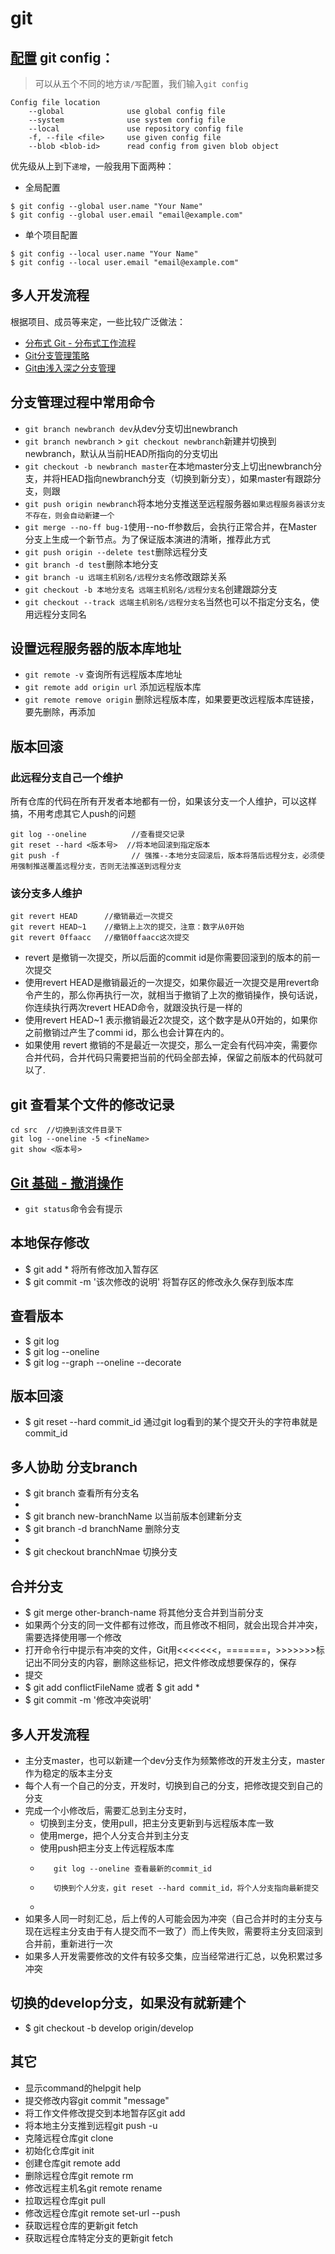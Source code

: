 # git
##  [配置](https://git-scm.com/book/zh/v2/%E8%B5%B7%E6%AD%A5-%E5%88%9D%E6%AC%A1%E8%BF%90%E8%A1%8C-Git-%E5%89%8D%E7%9A%84%E9%85%8D%E7%BD%AE) git config：
> 可以从五个不同的地方`读/写`配置，我们输入`git config`
```
Config file location
    --global              use global config file
    --system              use system config file
    --local               use repository config file
    -f, --file <file>     use given config file
    --blob <blob-id>      read config from given blob object
```
优先级从上到下`递增`，一般我用下面两种：

  * 全局配置
  ```
  $ git config --global user.name "Your Name"
  $ git config --global user.email "email@example.com"
  ```
  * 单个项目配置
  ```
  $ git config --local user.name "Your Name"
  $ git config --local user.email "email@example.com"
  ```
## 多人开发流程
根据项目、成员等来定，一些比较广泛做法：
* [分布式 Git - 分布式工作流程](https://git-scm.com/book/zh/v2/%E5%88%86%E5%B8%83%E5%BC%8F-Git-%E5%88%86%E5%B8%83%E5%BC%8F%E5%B7%A5%E4%BD%9C%E6%B5%81%E7%A8%8B)
* [Git分支管理策略](http://www.ruanyifeng.com/blog/2012/07/git.html)
* [Git由浅入深之分支管理](http://blog.codingplayboy.com/2017/04/06/git_branch/)
## 分支管理过程中常用命令
* `git branch newbranch dev`从dev分支切出newbranch
* `git branch newbranch` > `git checkout newbranch`新建并切换到newbranch，默认从当前HEAD所指向的分支切出
* `git checkout -b newbranch master`在本地master分支上切出newbranch分支，并将HEAD指向newbranch分支（切换到新分支），如果master有跟踪分支，则跟
* `git push origin newbranch`将本地分支推送至远程服务器`如果远程服务器该分支不存在，则会自动新建一个`
* `git merge --no-ff bug-1`使用--no-ff参数后，会执行正常合并，在Master分支上生成一个新节点。为了保证版本演进的清晰，推荐此方式
* `git push origin --delete test`删除远程分支
* `git branch -d test`删除本地分支
* `git branch -u 远端主机别名/远程分支名`修改跟踪关系
* `git checkout -b 本地分支名 远端主机别名/远程分支名`创建跟踪分支
* `git checkout --track 远端主机别名/远程分支名`当然也可以不指定分支名，使用远程分支同名
## 设置远程服务器的版本库地址
* `git remote -v` 查询所有远程版本库地址
* `git remote add origin url` 添加远程版本库
* `git remote remove origin` 删除远程版本库，如果要更改远程版本库链接，要先删除，再添加
## 版本回滚
### 此远程分支自己一个维护
所有仓库的代码在所有开发者本地都有一份，如果该分支一个人维护，可以这样搞，不用考虑其它人push的问题
```
git log --oneline          //查看提交记录
git reset --hard <版本号>  //将本地回滚到指定版本
git push -f                // 强推--本地分支回滚后，版本将落后远程分支，必须使用强制推送覆盖远程分支，否则无法推送到远程分支
```
### 该分支多人维护
```
git revert HEAD      //撤销最近一次提交
git revert HEAD~1    //撤销上上次的提交，注意：数字从0开始
git revert 0ffaacc   //撤销0ffaacc这次提交
```
* revert 是撤销一次提交，所以后面的commit id是你需要回滚到的版本的前一次提交
* 使用revert HEAD是撤销最近的一次提交，如果你最近一次提交是用revert命令产生的，那么你再执行一次，就相当于撤销了上次的撤销操作，换句话说，你连续执行两次revert HEAD命令，就跟没执行是一样的
* 使用revert HEAD~1 表示撤销最近2次提交，这个数字是从0开始的，如果你之前撤销过产生了commi id，那么也会计算在内的。
* 如果使用 revert 撤销的不是最近一次提交，那么一定会有代码冲突，需要你合并代码，合并代码只需要把当前的代码全部去掉，保留之前版本的代码就可以了.
##  git 查看某个文件的修改记录
```
cd src  //切换到该文件目录下
git log --oneline -5 <fineName>
git show <版本号>
```
## [Git 基础 - 撤消操作](https://git-scm.com/book/zh/v2/Git-%E5%9F%BA%E7%A1%80-%E6%92%A4%E6%B6%88%E6%93%8D%E4%BD%9C)
* `git status`命令会有提示
##  本地保存修改
+   $ git add * 将所有修改加入暂存区
+   $ git commit -m '该次修改的说明' 将暂存区的修改永久保存到版本库
 
##  查看版本
+   $ git log
+   $ git log --oneline
+   $ git log --graph --oneline --decorate
 
##  版本回滚
+   $ git reset --hard commit_id 通过git log看到的某个提交开头的字符串就是commit_id 
 
##  多人协助 分支branch
+   $ git branch 查看所有分支名
+   
+   $ git branch new-branchName 以当前版本创建新分支
+   $ git branch -d branchName 删除分支
+   
+   $ git checkout branchNmae 切换分支   
 
##  合并分支
+   $ git merge other-branch-name 将其他分支合并到当前分支
+   如果两个分支的同一文件都有过修改，而且修改不相同，就会出现合并冲突，需要选择使用哪一个修改
+   打开命令行中提示有冲突的文件，Git用<<<<<<<，=======，>>>>>>>标记出不同分支的内容，删除这些标记，把文件修改成想要保存的，保存
+   提交
+   $ git add conflictFileName 或者 $ git add *
+   $ git commit -m '修改冲突说明'
 
##  多人开发流程
+   主分支master，也可以新建一个dev分支作为频繁修改的开发主分支，master作为稳定的版本主分支
+   每个人有一个自己的分支，开发时，切换到自己的分支，把修改提交到自己的分支
+   完成一个小修改后，需要汇总到主分支时，
    +   切换到主分支，使用pull，把主分支更新到与远程版本库一致
    +   使用merge，把个人分支合并到主分支
    +   使用push把主分支上传远程版本库
    +        git log --oneline 查看最新的commit_id
    +        切换到个人分支，git reset --hard commit_id，将个人分支指向最新提交
    +        
+   如果多人同一时刻汇总，后上传的人可能会因为冲突（自己合并时的主分支与现在远程主分支由于有人提交而不一致了）而上传失败，需要将主分支回滚到合并前，重新进行一次
+   如果多人开发需要修改的文件有较多交集，应当经常进行汇总，以免积累过多冲突

##  切换的develop分支，如果没有就新建个
+  $ git checkout -b develop origin/develop

##  其它
* 显示command的helpgit help <command>
* 提交修改内容git commit "message"
* 将工作文件修改提交到本地暂存区git add <file>
* 将本地主分支推到远程git push -u <remoteName> <localBrachName>
* 克隆远程仓库git clone <url>
* 初始化仓库git init
* 创建仓库git remote add <remoteName> <url>
* 删除远程仓库git remote rm <name>
* 修改远程主机名git remote rename <remoteName> <newRemoteName>
* 拉取远程仓库git pull <remoteName> <localBrachName>
* 修改远程仓库git remote set-url --push <remoteName> <newUrl>
* 获取远程仓库的更新git fetch <remoteName>
* 获取远程仓库特定分支的更新git fetch <remoteName> <brachName>